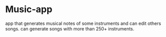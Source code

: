 # Music-app

app that generates musical notes of some instruments and can edit others songs.
can generate songs with more than 250+ instruments.
